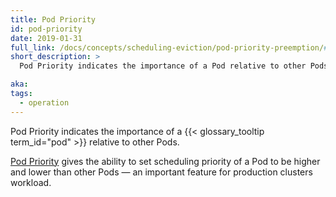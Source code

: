 ```yaml
---
title: Pod Priority
id: pod-priority
date: 2019-01-31
full_link: /docs/concepts/scheduling-eviction/pod-priority-preemption/#pod-priority
short_description: >
  Pod Priority indicates the importance of a Pod relative to other Pods.

aka:
tags:
  - operation
---
```


Pod Priority indicates the importance of a {{< glossary_tooltip term_id="pod" >}} relative to other Pods.

<!--more-->

[Pod Priority](/docs/concepts/scheduling-eviction/pod-priority-preemption/#pod-priority) gives the ability to set scheduling priority of a Pod to be higher and lower than other Pods — an important feature for production clusters workload.
